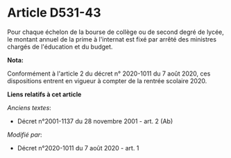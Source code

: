 # Article D531-43

Pour chaque échelon de la bourse de collège ou de second degré de lycée, le montant annuel de la prime à l'internat est fixé
par arrêté des ministres chargés de l'éducation et du budget.

**Nota:**

Conformément à l'article 2 du décret n° 2020-1011 du 7 août 2020, ces dispositions entrent en vigueur à compter de la rentrée
scolaire 2020.

**Liens relatifs à cet article**

_Anciens textes_:

  - Décret n°2001-1137 du 28 novembre 2001 - art. 2 (Ab)

_Modifié par_:

  - Décret n°2020-1011 du 7 août 2020 - art. 1

